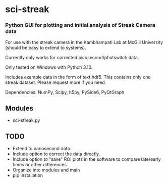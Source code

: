 # sci-streak
### Python GUI for plotting and initial analysis of Streak Camera data

For use with the streak camera in the Kambhampati Lab at McGill University (should be easy to extend to systems).

Currently only works for corrected picosecond/photswitch data.

Only tested on Windows with Python 3.10.

Includes example data in the form of text.hdf5. This contains only one streak dataset. Please request more if you need.

Dependencies: NumPy, Scipy, h5py, PySide6, PyQtGraph

## Modules

* sci-streak.py

## TODO

* Extend to nanosecond data.
* Include option to correct the data directly.
* Include option to "save" ROI plots in the software to compare late/early times or other differences
* Organize into modules and main
* pip installation
